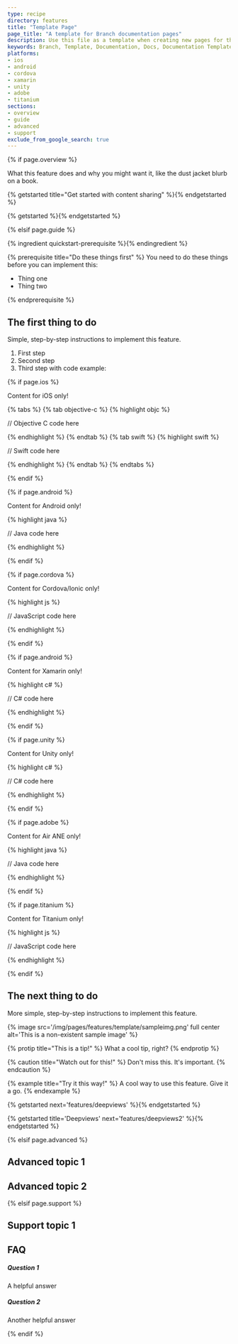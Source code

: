 ```yaml
---
type: recipe
directory: features
title: "Template Page"
page_title: "A template for Branch documentation pages"
description: Use this file as a template when creating new pages for the Branch documentation portal.
keywords: Branch, Template, Documentation, Docs, Documentation Template,
platforms:
- ios
- android
- cordova
- xamarin
- unity
- adobe
- titanium
sections:
- overview
- guide
- advanced
- support
exclude_from_google_search: true
---
```


<!--
Be sure to

	1. Fill in the correct "directory"
	2. Remove "exclude_from_google_search: true"

above before publishing!
-->

{% if page.overview %}

What this feature does and why you might want it, like the dust jacket blurb on a book.

{% getstarted title="Get started with content sharing" %}{% endgetstarted %}

{% getstarted %}{% endgetstarted %}

{% elsif page.guide %}

<!--Use this if the only prerequisite is integrating the SDK-->
{% ingredient quickstart-prerequisite %}{% endingredient %}

<!--Use this to specify more complex prerequisites-->
{% prerequisite title="Do these things first" %}
You need to do these things before you can implement this:

- Thing one
- Thing two

{% endprerequisite %}

## The first thing to do

Simple, step-by-step instructions to implement this feature.

1. First step
1. Second step
1. Third step with code example:

{% if page.ios %}

Content for iOS only!

{% tabs %}
{% tab objective-c %}
{% highlight objc %}

// Objective C code here

{% endhighlight %}
{% endtab %}
{% tab swift %}
{% highlight swift %}

// Swift code here

{% endhighlight %}
{% endtab %}
{% endtabs %}

{% endif %}


{% if page.android %}

Content for Android only!

{% highlight java %}

// Java code here

{% endhighlight %}

{% endif %}


{% if page.cordova %}

Content for Cordova/Ionic only!

{% highlight js %}

// JavaScript code here

{% endhighlight %}

{% endif %}


{% if page.android %}

Content for Xamarin only!

{% highlight c# %}

// C# code here

{% endhighlight %}

{% endif %}


{% if page.unity %}

Content for Unity only!

{% highlight c# %}

// C# code here

{% endhighlight %}

{% endif %}


{% if page.adobe %}

Content for Air ANE only!

{% highlight java %}

// Java code here

{% endhighlight %}

{% endif %}


{% if page.titanium %}

Content for Titanium only!

{% highlight js %}

// JavaScript code here

{% endhighlight %}

{% endif %}

## The next thing to do

More simple, step-by-step instructions to implement this feature.

{% image src='/img/pages/features/template/sampleimg.png' full center alt='This is a non-existent sample image' %}

{% protip title="This is a tip!" %}
What a cool tip, right?
{% endprotip %}

{% caution title="Watch out for this!" %}
Don't miss this. It's important.
{% endcaution %}

{% example title="Try it this way!" %}
A cool way to use this feature. Give it a go.
{% endexample %}

{% getstarted next='features/deepviews' %}{% endgetstarted %}

{% getstarted title='Deepviews' next='features/deepviews2' %}{% endgetstarted %}

{% elsif page.advanced %}

## Advanced topic 1

## Advanced topic 2

{% elsif page.support %}

## Support topic 1

## FAQ

##### Question 1
A helpful answer

##### Question 2
Another helpful answer

{% endif %}